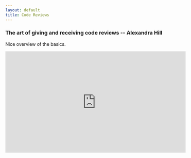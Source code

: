 ```yaml
---
layout: default
title: Code Reviews
---
```


### The art of giving and receiving code reviews -- Alexandra Hill

Nice overview of the basics.

<iframe width="560" height="315" src="https://www.youtube-nocookie.com/embed/hfrNmZIPq3E" title="YouTube video player" frameborder="0" allow="accelerometer; autoplay; clipboard-write; encrypted-media; gyroscope; picture-in-picture; web-share" allowfullscreen></iframe>
